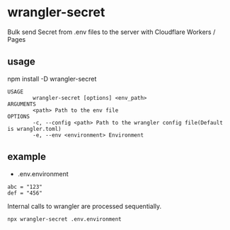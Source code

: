 # wrangler-secret

Bulk send Secret from .env files to the server with Cloudflare Workers / Pages

## usage

npm install -D wrangler-secret

```text
USAGE
        wrangler-secret [options] <env_path>
ARGUMENTS
        <path> Path to the env file
OPTIONS
        -c, --config <path> Path to the wrangler config file(Default is wrangler.toml)
        -e, --env <environment> Environment
```

## example

- .env.environment

```env
abc = "123"
def = "456"
```

Internal calls to wrangler are processed sequentially.

```sh
npx wrangler-secret .env.environment
```
